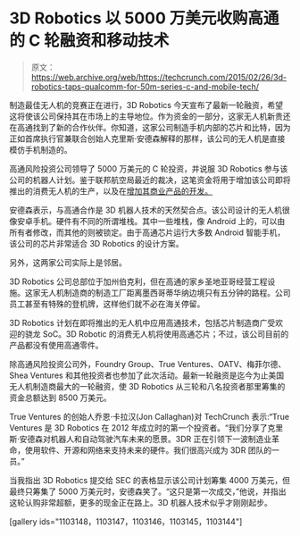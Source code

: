 # 3D Robotics 以 5000 万美元收购高通的 C 轮融资和移动技术 

> 原文：<https://web.archive.org/web/https://techcrunch.com/2015/02/26/3d-robotics-taps-qualcomm-for-50m-series-c-and-mobile-tech/>

制造最佳无人机的竞赛正在进行，3D Robotics 今天宣布了最新一轮融资，希望这将使该公司保持其在市场上的主导地位。作为资金的一部分，这家无人机新贵还在高通找到了新的合作伙伴。你知道，这家公司制造手机内部的芯片和比特，因为正如首席执行官兼联合创始人克里斯·安德森解释的那样，该公司的无人机是直接模仿手机制造的。

高通风险投资公司领导了 5000 万美元的 C 轮投资，并说服 3D Robotics 参与该公司的机器人计划。鉴于联邦航空局最近的裁决，这笔资金将用于增加该公司即将推出的消费无人机的生产，以及在[增加其商业产品的开发。](https://web.archive.org/web/20221206094135/https://beta.techcrunch.com/2015/02/22/line-of-sight/)

安德森表示，与高通合作是 3D 机器人技术的天然契合点。该公司设计的无人机很像安卓手机。硬件有不同的所谓堆栈。其中一些堆栈，像 Android 上的，可以由所有者修改，而其他的则被锁定。由于高通芯片运行大多数 Android 智能手机，该公司的芯片非常适合 3D Robotics 的设计方案。

另外，这两家公司实际上是邻居。

3D Robotics 公司总部位于加州伯克利，但在高通的家乡圣地亚哥经营工程设施。这家无人机制造商的制造工厂距离墨西哥蒂华纳边境只有五分钟的路程。公司员工甚至有特殊的登机牌，这样他们就不必在海关停留。

3D Robotics 计划在即将推出的无人机中应用高通技术，包括芯片制造商广受欢迎的骁龙 SoC。3D Robotic 的消费无人机将使用高通芯片；不过，该公司目前的产品都没有使用高通零件。

除高通风险投资公司外，Foundry Group、True Ventures、OATV、梅菲尔德、Shea Ventures 和其他投资者也参加了此次活动。最新一轮融资是迄今为止美国无人机制造商最大的一轮融资，使 3D Robotics 从三轮和八名投资者那里筹集的资金总额达到 8500 万美元。

True Ventures 的创始人乔恩·卡拉汉(Jon Callaghan)对 TechCrunch 表示:“True Ventures 是 3D Robotics 在 2012 年成立时的第一个投资者。“我们分享了克里斯·安德森对机器人和自动驾驶汽车未来的愿景。3DR 正在引领下一波制造业革命，使用软件、开源和网络来支持未来的硬件。我们很高兴成为 3DR 团队的一员。”

当我指出 3D Robotics 提交给 SEC 的表格显示该公司计划筹集 4000 万美元，但最终只筹集了 5000 万美元时，安德森笑了。“这只是第一次成交，”他说，并指出这轮认购非常超额，更多的现金正在路上。3D 机器人技术似乎才刚刚起步。

[gallery ids="1103148，1103147，1103146，1103145，1103144"]